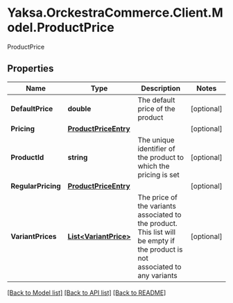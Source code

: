 # Yaksa.OrckestraCommerce.Client.Model.ProductPrice
ProductPrice

## Properties

Name | Type | Description | Notes
------------ | ------------- | ------------- | -------------
**DefaultPrice** | **double** | The default price of the product | [optional] 
**Pricing** | [**ProductPriceEntry**](ProductPriceEntry.md) |  | [optional] 
**ProductId** | **string** | The unique identifier of the product to which the pricing is set | [optional] 
**RegularPricing** | [**ProductPriceEntry**](ProductPriceEntry.md) |  | [optional] 
**VariantPrices** | [**List&lt;VariantPrice&gt;**](VariantPrice.md) | The price of the variants associated to the product. This list will be empty if the product is not associated to any variants | [optional] 

[[Back to Model list]](../README.md#documentation-for-models) [[Back to API list]](../README.md#documentation-for-api-endpoints) [[Back to README]](../README.md)

